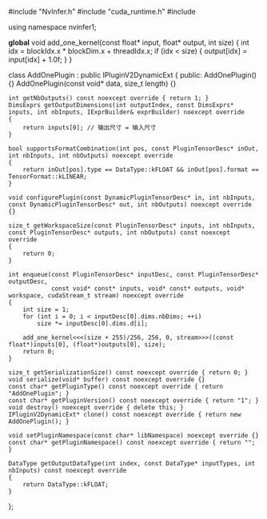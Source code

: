 #include "NvInfer.h"
#include "cuda_runtime.h"
#include <cassert>

using namespace nvinfer1;

__global__ void add_one_kernel(const float* input, float* output, int size)
{
    int idx = blockIdx.x * blockDim.x + threadIdx.x;
    if (idx < size) {
        output[idx] = input[idx] + 1.0f;
    }
}

class AddOnePlugin : public IPluginV2DynamicExt
{
public:
    AddOnePlugin() {}
    AddOnePlugin(const void* data, size_t length) {}

    int getNbOutputs() const noexcept override { return 1; }
    DimsExprs getOutputDimensions(int outputIndex, const DimsExprs* inputs, int nbInputs, IExprBuilder& exprBuilder) noexcept override
    {
        return inputs[0]; // 输出尺寸 = 输入尺寸
    }

    bool supportsFormatCombination(int pos, const PluginTensorDesc* inOut, int nbInputs, int nbOutputs) noexcept override
    {
        return inOut[pos].type == DataType::kFLOAT && inOut[pos].format == TensorFormat::kLINEAR;
    }

    void configurePlugin(const DynamicPluginTensorDesc* in, int nbInputs, const DynamicPluginTensorDesc* out, int nbOutputs) noexcept override {}

    size_t getWorkspaceSize(const PluginTensorDesc* inputs, int nbInputs, const PluginTensorDesc* outputs, int nbOutputs) const noexcept override
    {
        return 0;
    }

    int enqueue(const PluginTensorDesc* inputDesc, const PluginTensorDesc* outputDesc,
                const void* const* inputs, void* const* outputs, void* workspace, cudaStream_t stream) noexcept override
    {
        int size = 1;
        for (int i = 0; i < inputDesc[0].dims.nbDims; ++i)
            size *= inputDesc[0].dims.d[i];

        add_one_kernel<<<(size + 255)/256, 256, 0, stream>>>((const float*)inputs[0], (float*)outputs[0], size);
        return 0;
    }

    size_t getSerializationSize() const noexcept override { return 0; }
    void serialize(void* buffer) const noexcept override {}
    const char* getPluginType() const noexcept override { return "AddOnePlugin"; }
    const char* getPluginVersion() const noexcept override { return "1"; }
    void destroy() noexcept override { delete this; }
    IPluginV2DynamicExt* clone() const noexcept override { return new AddOnePlugin(); }

    void setPluginNamespace(const char* libNamespace) noexcept override {}
    const char* getPluginNamespace() const noexcept override { return ""; }

    DataType getOutputDataType(int index, const DataType* inputTypes, int nbInputs) const noexcept override
    {
        return DataType::kFLOAT;
    }
};
